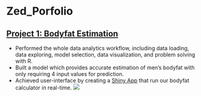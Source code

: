 # Zed_Porfolio

## [Project 1: Bodyfat Estimation](https://github.com/zli995/Bodyfat-Estimation) 

- Performed the whole data analytics workflow, including data loading, data exploring, model selection, data visualization, and problem solving with R.
- Built a model which provides accurate estimation of men’s bodyfat with only requiring 4 input values for prediction.
- Achieved user-interface by creating a [Shiny App](https://lofia.shinyapps.io/628_hw2/) that run our bodyfat calculator in real-time.
![](bodyfat.png=40x50)
